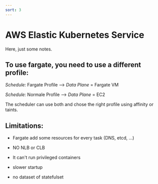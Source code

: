 ```yaml
---
sort: 3
---
```

# AWS Elastic Kubernetes Service

Here, just some notes.



## To use fargate, you need to use a different profile:

*Schedule:* Fargate Profile   --> *Data Plane* = Fargate VM

*Schedule:* Normale Profile --> *Data Plane* = EC2

The scheduler can use both and chose the right profile using affinity or taints.



## Limitations:

- Fargate add some resources for every task (DNS, etcd, ...)

- NO NLB or CLB

- It can't run privileged containers

- slower startup

- no dataset of statefulset




